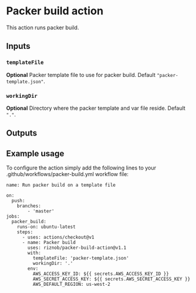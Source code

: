 # Packer build action

This action runs packer build.

## Inputs

### `templateFile`

**Optional** Packer template file to use for packer build. Default `"packer-template.json"`.

### `workingDir`

**Optional** Directory where the packer template and var file reside. Default `"."`.

## Outputs

## Example usage

To configure the action simply add the following lines to your .github/workflows/packer-build.yml workflow file:

```
name: Run packer build on a template file

on:
  push:
    branches:
        - 'master'
jobs:
  packer_build:
    runs-on: ubuntu-latest
    steps:
      - uses: actions/checkout@v1
      - name: Packer build
        uses: riznob/packer-build-action@v1.1
        with:
          templateFile: 'packer-template.json'
          workingDir: '.'
        env:
          AWS_ACCESS_KEY_ID: ${{ secrets.AWS_ACCESS_KEY_ID }}
          AWS_SECRET_ACCESS_KEY: ${{ secrets.AWS_SECRET_ACCESS_KEY }}
          AWS_DEFAULT_REGION: us-west-2
```
